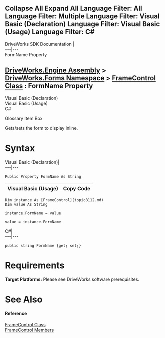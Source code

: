 Collapse All Expand All Language Filter: All  Language Filter: Multiple  Language Filter: Visual Basic (Declaration) Language Filter: Visual Basic (Usage) Language Filter: C#  
---  
DriveWorks SDK Documentation  |   
---|---  
FormName Property   
  
[DriveWorks.Engine Assembly](topic2156.md) > [DriveWorks.Forms Namespace](topic7266.md) > [FrameControl Class](topic8112.md) : FormName Property  
---  
  
Visual Basic (Declaration)    
Visual Basic (Usage)    
C# 

Glossary Item Box

Gets/sets the form to display inline. 

# Syntax

Visual Basic (Declaration)|   
---|---  
      
    
    Public Property FormName As String  
  
Visual Basic (Usage)| Copy Code  
---|---  
      
    
    Dim instance As [FrameControl](topic8112.md)
    Dim value As String
     
    instance.FormName = value
     
    value = instance.FormName  
  
C#|   
---|---  
      
    
    public string FormName {get; set;}  
  
# Requirements

**Target Platforms:** Please see DriveWorks software prerequisites.

# See Also

#### Reference

[FrameControl Class](topic8112.md)   
[FrameControl Members](topic8113.md)


